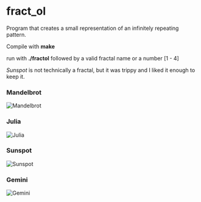 # fract_ol
Program that creates a small representation of an infinitely repeating pattern.

Compile with **make**

run with **./fractol** followed by a valid fractal name or a number [1 - 4]

*Sunspot* is not technically a fractal, but it was trippy and I liked it enough to keep it.
<H3>Mandelbrot</H3>

![Mandelbrot](https://i.imgur.com/oHOfKFY.png)

<H3>Julia</H3>

![Julia](https://i.imgur.com/KJDLSkk.png)

<H3>Sunspot</H3>

![Sunspot](https://i.imgur.com/dpwUI7g.png)

<H3>Gemini</H3>

![Gemini](https://i.imgur.com/7fB5i5q.png)
